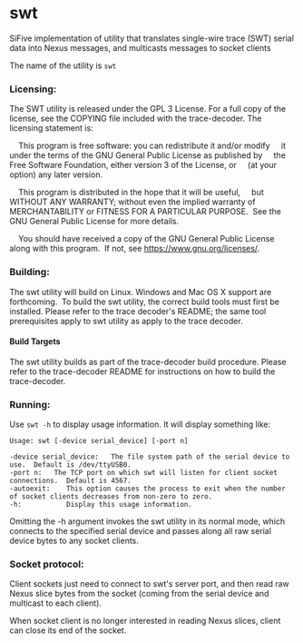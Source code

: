 # swt
SiFive implementation of utility that translates single-wire trace (SWT) serial data into Nexus messages, and multicasts messages to socket clients

The name of the utility is `swt`

### Licensing:

The SWT utility is released under the GPL 3 License. For a full copy of the license, see the COPYING file included with the trace-decoder. The licensing statement is:

    This program is free software: you can redistribute it and/or modify
    it under the terms of the GNU General Public License as published by
    the Free Software Foundation, either version 3 of the License, or
    (at your option) any later version.

    This program is distributed in the hope that it will be useful,
    but WITHOUT ANY WARRANTY; without even the implied warranty of
    MERCHANTABILITY or FITNESS FOR A PARTICULAR PURPOSE.  See the
    GNU General Public License for more details.

    You should have received a copy of the GNU General Public License
    along with this program.  If not, see <https://www.gnu.org/licenses/>.


### Building:

The swt utility will build on Linux.  Windows and Mac OS X support are forthcoming.  To build the swt utility, the correct build tools must first be installed. Please refer to the trace decoder's README; the same tool prerequisites apply to swt utility as apply to the trace decoder.

#### Build Targets

The swt utility builds as part of the trace-decoder build procedure.  Please refer to the trace-decoder README for instructions on how to build the trace-decoder.

### Running:

Use `swt -h` to display usage information. It will display something like:

```
Usage: swt [-device serial_device] [-port n]

-device serial_device:   The file system path of the serial device to use.  Default is /dev/ttyUSB0.
-port n:   The TCP port on which swt will listen for client socket connections.  Default is 4567.
-autoexit:    This option causes the process to exit when the number of socket clients decreases from non-zero to zero.
-h:           Display this usage information.
```

Omitting the -h argument invokes the swt utility in its normal mode, which connects to the specified serial device and passes along all raw
serial device bytes to any socket clients.

### Socket protocol:

Client sockets just need to connect to swt's server port, and then read raw Nexus slice bytes from the socket (coming from the serial device and multicast to each client).

When socket client is no longer interested in reading Nexus slices, client can close its end of the socket.
